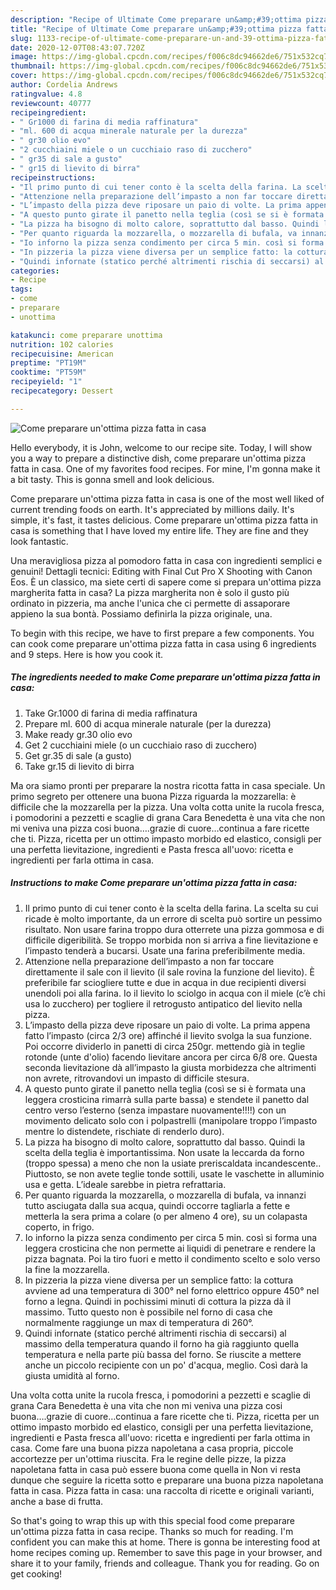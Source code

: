 ```yaml
---
description: "Recipe of Ultimate Come preparare un&amp;#39;ottima pizza fatta in casa"
title: "Recipe of Ultimate Come preparare un&amp;#39;ottima pizza fatta in casa"
slug: 1133-recipe-of-ultimate-come-preparare-un-and-39-ottima-pizza-fatta-in-casa
date: 2020-12-07T08:43:07.720Z
image: https://img-global.cpcdn.com/recipes/f006c8dc94662de6/751x532cq70/come-preparare-unottima-pizza-fatta-in-casa-recipe-main-photo.jpg
thumbnail: https://img-global.cpcdn.com/recipes/f006c8dc94662de6/751x532cq70/come-preparare-unottima-pizza-fatta-in-casa-recipe-main-photo.jpg
cover: https://img-global.cpcdn.com/recipes/f006c8dc94662de6/751x532cq70/come-preparare-unottima-pizza-fatta-in-casa-recipe-main-photo.jpg
author: Cordelia Andrews
ratingvalue: 4.8
reviewcount: 40777
recipeingredient:
- " Gr1000 di farina di media raffinatura"
- "ml. 600 di acqua minerale naturale per la durezza"
- " gr30 olio evo"
- "2 cucchiaini miele o un cucchiaio raso di zucchero"
- " gr35 di sale a gusto"
- " gr15 di lievito di birra"
recipeinstructions:
- "Il primo punto di cui tener conto è la scelta della farina. La scelta su cui ricade è molto importante, da un errore di scelta può sortire un pessimo risultato. Non usare farina troppo dura otterrete una pizza gommosa e di difficile digeribilità. Se troppo morbida non si arriva a fine lievitazione e l’impasto tenderà a bucarsi. Usate una farina preferibilmente media."
- "Attenzione nella preparazione dell’impasto a non far toccare direttamente il sale con il lievito (il sale rovina la funzione del lievito). È preferibile far sciogliere tutte e due in acqua in due recipienti diversi unendoli poi alla farina. Io il lievito lo sciolgo in acqua con il miele (c’è chi usa lo zucchero) per togliere il retrogusto antipatico del lievito nella pizza."
- "L’impasto della pizza deve riposare un paio di volte. La prima appena fatto l’impasto (circa 2/3 ore) affinché il lievito svolga la sua funzione. Poi occorre dividerlo in panetti di circa 250gr. mettendo già in teglie rotonde (unte d&#39;olio) facendo lievitare ancora per circa 6/8 ore. Questa seconda lievitazione dà all’impasto la giusta morbidezza che altrimenti non avrete, ritrovandovi un impasto di difficile stesura."
- "A questo punto girate il panetto nella teglia (così se si è formata una leggera crosticina rimarrà sulla parte bassa) e stendete il panetto dal centro verso l’esterno (senza impastare nuovamente!!!!) con un movimento delicato solo con i polpastrelli (manipolare troppo l’impasto mentre lo distendete, rischiate di renderlo duro)."
- "La pizza ha bisogno di molto calore, soprattutto dal basso. Quindi la scelta della teglia è importantissima. Non usate la leccarda da forno (troppo spessa) a meno che non la usiate preriscaldata incandescente.. Piuttosto, se non avete teglie tonde sottili, usate le vaschette in alluminio usa e getta. L’ideale sarebbe in pietra refrattaria."
- "Per quanto riguarda la mozzarella, o mozzarella di bufala, va innanzi tutto asciugata dalla sua acqua, quindi occorre tagliarla a fette e metterla la sera prima a colare (o per almeno 4 ore), su un colapasta coperto, in frigo."
- "Io inforno la pizza senza condimento per circa 5 min. così si forma una leggera crosticina che non permette ai liquidi di penetrare e rendere la pizza bagnata. Poi la tiro fuori e metto il condimento scelto e solo verso la fine la mozzarella."
- "In pizzeria la pizza viene diversa per un semplice fatto: la cottura avviene ad una temperatura di 300° nel forno elettrico oppure 450° nel forno a legna. Quindi in pochissimi minuti di cottura la pizza dà il massimo. Tutto questo non è possibile nel forno di casa che normalmente raggiunge un max di temperatura di 260°."
- "Quindi infornate (statico perché altrimenti rischia di seccarsi) al massimo della temperatura quando il forno ha già raggiunto quella temperatura e nella parte più bassa del forno. Se riuscite a mettere anche un piccolo recipiente con un po&#39; d&#39;acqua, meglio. Così darà la giusta umidità al forno."
categories:
- Recipe
tags:
- come
- preparare
- unottima

katakunci: come preparare unottima 
nutrition: 102 calories
recipecuisine: American
preptime: "PT19M"
cooktime: "PT59M"
recipeyield: "1"
recipecategory: Dessert

---
```



![Come preparare un&#39;ottima pizza fatta in casa](https://img-global.cpcdn.com/recipes/f006c8dc94662de6/751x532cq70/come-preparare-unottima-pizza-fatta-in-casa-recipe-main-photo.jpg)

Hello everybody, it is John, welcome to our recipe site. Today, I will show you a way to prepare a distinctive dish, come preparare un&#39;ottima pizza fatta in casa. One of my favorites food recipes. For mine, I'm gonna make it a bit tasty. This is gonna smell and look delicious.

Come preparare un&#39;ottima pizza fatta in casa is one of the most well liked of current trending foods on earth. It's appreciated by millions daily. It's simple, it's fast, it tastes delicious. Come preparare un&#39;ottima pizza fatta in casa is something that I have loved my entire life. They are fine and they look fantastic.

Una meravigliosa pizza al pomodoro fatta in casa con ingredienti semplici e genuini! Dettagli tecnici: Editing with Final Cut Pro X Shooting with Canon Eos. È un classico, ma siete certi di sapere come si prepara un&#39;ottima pizza margherita fatta in casa? La pizza margherita non è solo il gusto più ordinato in pizzeria, ma anche l&#39;unica che ci permette di assaporare appieno la sua bontà. Possiamo definirla la pizza originale, una.


To begin with this recipe, we have to first prepare a few components. You can cook come preparare un&#39;ottima pizza fatta in casa using 6 ingredients and 9 steps. Here is how you cook it.

<!--inarticleads1-->

##### The ingredients needed to make Come preparare un&#39;ottima pizza fatta in casa:

1. Take  Gr.1000 di farina di media raffinatura
1. Prepare ml. 600 di acqua minerale naturale (per la durezza)
1. Make ready  gr.30 olio evo
1. Get 2 cucchiaini miele (o un cucchiaio raso di zucchero)
1. Get  gr.35 di sale (a gusto)
1. Take  gr.15 di lievito di birra


Ma ora siamo pronti per preparare la nostra ricotta fatta in casa speciale. Un primo segreto per ottenere una buona Pizza riguarda la mozzarella: è difficile che la mozzarella per la pizza. Una volta cotta unite la rucola fresca, i pomodorini a pezzetti e scaglie di grana Cara Benedetta è una vita che non mi veniva una pizza cosi buona….grazie di cuore…continua a fare ricette che ti. Pizza, ricetta per un ottimo impasto morbido ed elastico, consigli per una perfetta lievitazione, ingredienti e Pasta fresca all&#39;uovo: ricetta e ingredienti per farla ottima in casa. 

<!--inarticleads2-->

##### Instructions to make Come preparare un&#39;ottima pizza fatta in casa:

1. Il primo punto di cui tener conto è la scelta della farina. La scelta su cui ricade è molto importante, da un errore di scelta può sortire un pessimo risultato. Non usare farina troppo dura otterrete una pizza gommosa e di difficile digeribilità. Se troppo morbida non si arriva a fine lievitazione e l’impasto tenderà a bucarsi. Usate una farina preferibilmente media.
1. Attenzione nella preparazione dell’impasto a non far toccare direttamente il sale con il lievito (il sale rovina la funzione del lievito). È preferibile far sciogliere tutte e due in acqua in due recipienti diversi unendoli poi alla farina. Io il lievito lo sciolgo in acqua con il miele (c’è chi usa lo zucchero) per togliere il retrogusto antipatico del lievito nella pizza.
1. L’impasto della pizza deve riposare un paio di volte. La prima appena fatto l’impasto (circa 2/3 ore) affinché il lievito svolga la sua funzione. Poi occorre dividerlo in panetti di circa 250gr. mettendo già in teglie rotonde (unte d&#39;olio) facendo lievitare ancora per circa 6/8 ore. Questa seconda lievitazione dà all’impasto la giusta morbidezza che altrimenti non avrete, ritrovandovi un impasto di difficile stesura.
1. A questo punto girate il panetto nella teglia (così se si è formata una leggera crosticina rimarrà sulla parte bassa) e stendete il panetto dal centro verso l’esterno (senza impastare nuovamente!!!!) con un movimento delicato solo con i polpastrelli (manipolare troppo l’impasto mentre lo distendete, rischiate di renderlo duro).
1. La pizza ha bisogno di molto calore, soprattutto dal basso. Quindi la scelta della teglia è importantissima. Non usate la leccarda da forno (troppo spessa) a meno che non la usiate preriscaldata incandescente.. Piuttosto, se non avete teglie tonde sottili, usate le vaschette in alluminio usa e getta. L’ideale sarebbe in pietra refrattaria.
1. Per quanto riguarda la mozzarella, o mozzarella di bufala, va innanzi tutto asciugata dalla sua acqua, quindi occorre tagliarla a fette e metterla la sera prima a colare (o per almeno 4 ore), su un colapasta coperto, in frigo.
1. Io inforno la pizza senza condimento per circa 5 min. così si forma una leggera crosticina che non permette ai liquidi di penetrare e rendere la pizza bagnata. Poi la tiro fuori e metto il condimento scelto e solo verso la fine la mozzarella.
1. In pizzeria la pizza viene diversa per un semplice fatto: la cottura avviene ad una temperatura di 300° nel forno elettrico oppure 450° nel forno a legna. Quindi in pochissimi minuti di cottura la pizza dà il massimo. Tutto questo non è possibile nel forno di casa che normalmente raggiunge un max di temperatura di 260°.
1. Quindi infornate (statico perché altrimenti rischia di seccarsi) al massimo della temperatura quando il forno ha già raggiunto quella temperatura e nella parte più bassa del forno. Se riuscite a mettere anche un piccolo recipiente con un po&#39; d&#39;acqua, meglio. Così darà la giusta umidità al forno.


Una volta cotta unite la rucola fresca, i pomodorini a pezzetti e scaglie di grana Cara Benedetta è una vita che non mi veniva una pizza cosi buona….grazie di cuore…continua a fare ricette che ti. Pizza, ricetta per un ottimo impasto morbido ed elastico, consigli per una perfetta lievitazione, ingredienti e Pasta fresca all&#39;uovo: ricetta e ingredienti per farla ottima in casa. Come fare una buona pizza napoletana a casa propria, piccole accortezze per un&#39;ottima riuscita. Fra le regine delle pizze, la pizza napoletana fatta in casa può essere buona come quella in Non vi resta dunque che seguire la ricetta sotto e preparare una buona pizza napoletana fatta in casa. Pizza fatta in casa: una raccolta di ricette e originali varianti, anche a base di frutta. 

So that's going to wrap this up with this special food come preparare un&#39;ottima pizza fatta in casa recipe. Thanks so much for reading. I'm confident you can make this at home. There is gonna be interesting food at home recipes coming up. Remember to save this page in your browser, and share it to your family, friends and colleague. Thank you for reading. Go on get cooking!
